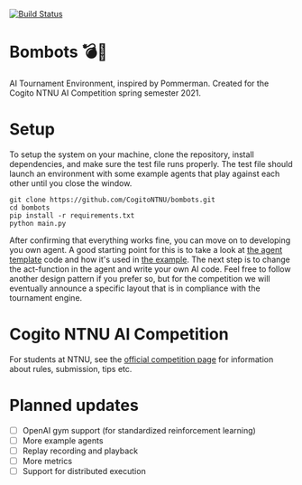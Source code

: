 [![Build Status](https://travis-ci.org/CogitoNTNU/bombots.svg?branch=main)](https://travis-ci.org/CogitoNTNU/bombots)

# Bombots 💣🤖
AI Tournament Environment, inspired by Pommerman. Created for the Cogito NTNU AI Competition spring semester 2021.

# Setup
To setup the system on your machine, clone the repository, install dependencies, and make sure the test file runs properly. The test file should launch an environment with some example agents that play against each other until you close the window.
```
git clone https://github.com/CogitoNTNU/bombots.git
cd bombots
pip install -r requirements.txt
python main.py
```
After confirming that everything works fine, you can move on to developing you own agent. A good starting point for this is to take a look at [the agent template](agent_template.py) code and how it's used in [the example](main.py). The next step is to change the act-function in the agent and write your own AI code. Feel free to follow another design pattern if you prefer so, but for the competition we will eventually announce a specific layout that is in compliance with the tournament engine.
# Cogito NTNU AI Competition
For students at NTNU, see the [official competition page](https://s.ntnu.no/bombots) for information about rules, submission, tips etc.

# Planned updates
- [ ] OpenAI gym support (for standardized reinforcement learning)
- [ ] More example agents
- [ ] Replay recording and playback
- [ ] More metrics
- [ ] Support for distributed execution
